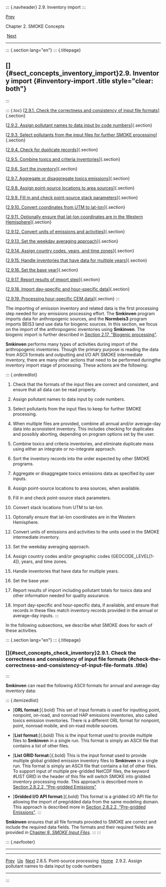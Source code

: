 ::: {.navheader}
2.9. Inventory import
:::

[Prev](ch02s08s05.html) 

Chapter 2. SMOKE Concepts

 [Next](ch02s09s02.html)

------------------------------------------------------------------------

::: {.section lang="en"}
::: {.titlepage}
<div>

<div>

[]{#sect_concepts_inventory_import}2.9. Inventory import {#inventory-import .title style="clear: both"}
--------------------------------------------------------

</div>

</div>
:::

::: {.toc}
[[2.9.1. Check the correctness and consistency of input file
formats](ch02s09.html#sect_concepts_check_inventory)]{.section}

[[2.9.2. Assign pollutant names to data input by code
numbers](ch02s09s02.html)]{.section}

[[2.9.3. Select pollutants from the input files for further SMOKE
processing](ch02s09s03.html)]{.section}

[[2.9.4. Check for duplicate records](ch02s09s04.html)]{.section}

[[2.9.5. Combine toxics and criteria
inventories](ch02s09s05.html)]{.section}

[[2.9.6. Sort the inventory](ch02s09s06.html)]{.section}

[[2.9.7. Aggregate or disaggregate toxics
emissions](ch02s09s07.html)]{.section}

[[2.9.8. Assign point-source locations to area
sources](ch02s09s08.html)]{.section}

[[2.9.9. Fill in and check point-source stack
parameters](ch02s09s09.html)]{.section}

[[2.9.10. Convert coordinates from UTM to
lat-lon](ch02s09s10.html)]{.section}

[[2.9.11. Optionally ensure that lat-lon coordinates are in the Western
Hemisphere](ch02s09s11.html)]{.section}

[[2.9.12. Convert units of emissions and
activities](ch02s09s12.html)]{.section}

[[2.9.13. Set the weekday averaging
approach](ch02s09s13.html)]{.section}

[[2.9.14. Assign country codes, years, and time
zones](ch02s09s14.html)]{.section}

[[2.9.15. Handle inventories that have data for multiple
years](ch02s09s15.html)]{.section}

[[2.9.16. Set the base year](ch02s09s16.html)]{.section}

[[2.9.17. Report results of import step](ch02s09s17.html)]{.section}

[[2.9.18. Import day-specific and hour-specific
data](ch02s09s18.html)]{.section}

[[2.9.19. Processing hour-specific CEM data](ch02s09s19.html)]{.section}
:::

The importing of emission inventory and related data is the first
processing step needed for any emissions processing effort. The
**Smkinven** program imports data for anthropogenic sources, and the
**Normbeis3** program imports BEIS3 land use data for biogenic sources.
In this section, we focus on the import of the anthropogenic inventories
using **Smkinven**. The biogenic import is further described in
[Section 2.17, "Biogenic
processing"](ch02s17.html "2.17. Biogenic processing").

**Smkinven** performs many types of activities during import of the
anthropogenic inventories. Though the primary purpose is reading the
data from ASCII formats and outputting and I/O API SMOKE intermediate
inventory, there are many other actions that need to be performed
duringthe inventory import stage of processing. These actions are the
following:

::: {.orderedlist}
1.  Check that the formats of the input files are correct and
    consistent, and ensure that all data can be read properly.

2.  Assign pollutant names to data input by code numbers.

3.  Select pollutants from the input files to keep for further SMOKE
    processing.

4.  When multiple files are provided, combine all annual and/or
    average-day data into aconsistent inventory. This includes checking
    for duplicates and possibly aborting, depending on program options
    set by the user.

5.  Combine toxics and criteria inventories, and eliminate duplicate
    mass using either an integrate or no-integrate approach.

6.  Sort the inventory records into the order expected by other SMOKE
    programs.

7.  Aggregate or disaggregate toxics emissions data as specified by user
    inputs.

8.  Assign point-source locations to area sources, when available.

9.  Fill in and check point-source stack parameters.

10. Convert stack locations from UTM to lat-lon.

11. Optionally ensure that lat-lon coordinates are in the Western
    Hemisphere.

12. Convert units of emissions and activities to the units used in the
    SMOKE intermediate inventory.

13. Set the weekday averaging approach.

14. Assign country codes and/or geographic codes
    (GEOCODE\_LEVEL\[1-4\]), years, and time zones.

15. Handle inventories that have data for multiple years.

16. Set the base year.

17. Report results of import including pollutant totals for toxics data
    and other information needed for quality assurance.

18. Import day-specific and hour-specific data, if available, and ensure
    that records in these files match inventory records provided in the
    annual or average-day inputs.
:::

In the following subsections, we describe what SMOKE does for each of
these activities.

::: {.section lang="en"}
::: {.titlepage}
<div>

<div>

### []{#sect_concepts_check_inventory}2.9.1. Check the correctness and consistency of input file formats {#check-the-correctness-and-consistency-of-input-file-formats .title}

</div>

</div>
:::

**Smkinven** can read the following ASCII formats for annual and
average-day inventory data:

::: {.itemizedlist}
-   [**ORL format:**]{.bold} This set of input formats is used for
    inputting point, nonpoint, on-road, and nonroad HAP emissions
    inventories, also called toxics emission inventories. There is a
    different ORL format for nonpoint, point, nonroad mobile, and
    on-road mobile sources.

-   [**List format:**]{.bold} This is the input format used to provide
    multiple files to **Smkinven** in a single run. This format is
    simply an ASCII file that contains a list of other files.

-   [**List GRID format:**]{.bold} This is the input format used to
    provide multiple global gridded emission inventory files to
    **Smkinven** in a single run. This format is simply an ASCII file
    that contains a list of other files. To support input of multiple
    pre-gridded NetCDF files, the keyword \#LIST GRID in the header of
    this file will switch SMOKE into gridded inventory processing mode.
    This approach is described more in [Section 2.8.2.2, "Pre-gridded
    Emissions"](ch02s08s02.html#sect_concepts_pregridded_data "2.8.2.2. Pre-gridded Emissions")

-   [**Gridded I/O API format:**]{.bold} This format is a gridded I/O
    API file for allowing the import of pregridded data from the same
    modeling domain. This approach is described more in
    [Section 2.8.2.2, "Pre-gridded
    Emissions"](ch02s08s02.html#sect_concepts_pregridded_data "2.8.2.2. Pre-gridded Emissions").
:::

**Smkinven** ensures that all file formats provided to SMOKE are correct
and include the required data fields. The formats and their required
fields are provided in [Chapter 8, *SMOKE Input
Files*](ch08.html "Chapter 8. SMOKE Input Files").
:::
:::

::: {.navfooter}

------------------------------------------------------------------------

  --------------------------------- -------------------- --------------------------------------------------------------
  [Prev](ch02s08s05.html)             [Up](ch02.html)                                           [Next](ch02s09s02.html)
  2.8.5. Point-source processing     [Home](index.html)     2.9.2. Assign pollutant names to data input by code numbers
  --------------------------------- -------------------- --------------------------------------------------------------
:::
